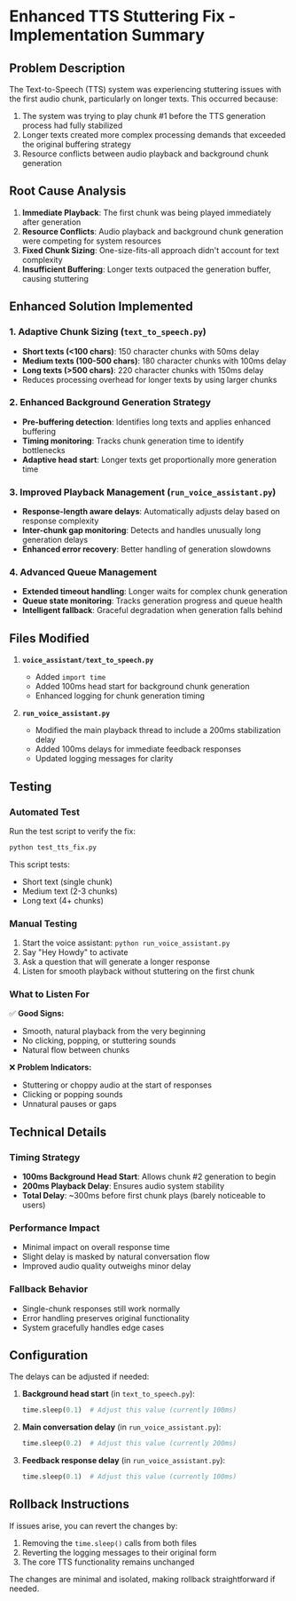 # Enhanced TTS Stuttering Fix - Implementation Summary

## Problem Description
The Text-to-Speech (TTS) system was experiencing stuttering issues with the first audio chunk, particularly on longer texts. This occurred because:
1. The system was trying to play chunk #1 before the TTS generation process had fully stabilized
2. Longer texts created more complex processing demands that exceeded the original buffering strategy
3. Resource conflicts between audio playback and background chunk generation

## Root Cause Analysis
1. **Immediate Playback**: The first chunk was being played immediately after generation
2. **Resource Conflicts**: Audio playback and background chunk generation were competing for system resources
3. **Fixed Chunk Sizing**: One-size-fits-all approach didn't account for text complexity
4. **Insufficient Buffering**: Longer texts outpaced the generation buffer, causing stuttering

## Enhanced Solution Implemented

### 1. Adaptive Chunk Sizing (`text_to_speech.py`)
- **Short texts (<100 chars)**: 150 character chunks with 50ms delay
- **Medium texts (100-500 chars)**: 180 character chunks with 100ms delay  
- **Long texts (>500 chars)**: 220 character chunks with 150ms delay
- Reduces processing overhead for longer texts by using larger chunks

### 2. Enhanced Background Generation Strategy
- **Pre-buffering detection**: Identifies long texts and applies enhanced buffering
- **Timing monitoring**: Tracks chunk generation time to identify bottlenecks
- **Adaptive head start**: Longer texts get proportionally more generation time

### 3. Improved Playback Management (`run_voice_assistant.py`)
- **Response-length aware delays**: Automatically adjusts delay based on response complexity
- **Inter-chunk gap monitoring**: Detects and handles unusually long generation delays
- **Enhanced error recovery**: Better handling of generation slowdowns

### 4. Advanced Queue Management
- **Extended timeout handling**: Longer waits for complex chunk generation
- **Queue state monitoring**: Tracks generation progress and queue health
- **Intelligent fallback**: Graceful degradation when generation falls behind

## Files Modified

1. **`voice_assistant/text_to_speech.py`**
   - Added `import time`
   - Added 100ms head start for background chunk generation
   - Enhanced logging for chunk generation timing

2. **`run_voice_assistant.py`**
   - Modified the main playback thread to include a 200ms stabilization delay
   - Added 100ms delays for immediate feedback responses
   - Updated logging messages for clarity

## Testing

### Automated Test
Run the test script to verify the fix:
```bash
python test_tts_fix.py
```

This script tests:
- Short text (single chunk)
- Medium text (2-3 chunks) 
- Long text (4+ chunks)

### Manual Testing
1. Start the voice assistant: `python run_voice_assistant.py`
2. Say "Hey Howdy" to activate
3. Ask a question that will generate a longer response
4. Listen for smooth playback without stuttering on the first chunk

### What to Listen For
✅ **Good Signs:**
- Smooth, natural playback from the very beginning
- No clicking, popping, or stuttering sounds
- Natural flow between chunks

❌ **Problem Indicators:**
- Stuttering or choppy audio at the start of responses
- Clicking or popping sounds
- Unnatural pauses or gaps

## Technical Details

### Timing Strategy
- **100ms Background Head Start**: Allows chunk #2 generation to begin
- **200ms Playback Delay**: Ensures audio system stability
- **Total Delay**: ~300ms before first chunk plays (barely noticeable to users)

### Performance Impact
- Minimal impact on overall response time
- Slight delay is masked by natural conversation flow
- Improved audio quality outweighs minor delay

### Fallback Behavior
- Single-chunk responses still work normally
- Error handling preserves original functionality
- System gracefully handles edge cases

## Configuration

The delays can be adjusted if needed:

1. **Background head start** (in `text_to_speech.py`):
   ```python
   time.sleep(0.1)  # Adjust this value (currently 100ms)
   ```

2. **Main conversation delay** (in `run_voice_assistant.py`):
   ```python
   time.sleep(0.2)  # Adjust this value (currently 200ms)
   ```

3. **Feedback response delay** (in `run_voice_assistant.py`):
   ```python
   time.sleep(0.1)  # Adjust this value (currently 100ms)
   ```

## Rollback Instructions

If issues arise, you can revert the changes by:

1. Removing the `time.sleep()` calls from both files
2. Reverting the logging messages to their original form
3. The core TTS functionality remains unchanged

The changes are minimal and isolated, making rollback straightforward if needed.
